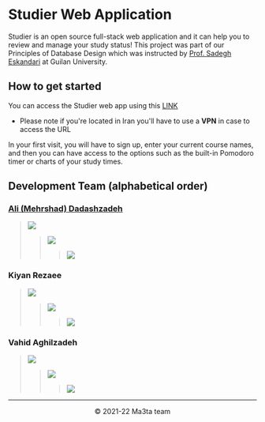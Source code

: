 # Studier Web Application
Studier is an open source full-stack web application and it can help you to review and manage your study status! This project was part of our Principles of Database Design which was instructed by <a href="https://www.linkedin.com/in/sadegh-eskandari-3b87797a/" target="_blank">Prof. Sadegh Eskandari</a> at Guilan University.

## How to get started
You can access the Studier web app using this <a href="https://studier-app.herokuapp.com/" target="_blank">LINK</a>
+ Please note if you're located in Iran you'll have to use a **VPN** in case to access the URL

In your first visit, you will have to sign up, enter your current course
names, and then you can have access to the options such as the built-in Pomodoro timer or charts of your study times.

## Development Team (alphabetical order)
### [Ali (Mehrshad) Dadashzadeh](http://mehrshaad.github.io/)
> <a href="https://github.com/mehrshaad"><img src="https://img.shields.io/badge/GitHub-100000?style=for-the-badge&logo=github&logoColor=white" /></a>
>> <a href="mailto:mehrdadashzadeh1379@gmail.com"><img src="https://img.shields.io/badge/Gmail-D14836?style=for-the-badge&logo=gmail&logoColor=white" /></a>
>>> <a href="https://www.linkedin.com/in/ali-dadashzadeh-7053491b3/"><img src="https://img.shields.io/badge/LinkedIn-0077B5?style=for-the-badge&logo=linkedin&logoColor=white" /></a>
  
### Kiyan Rezaee
> <a href="https://github.com/kiyan-rezaee"><img src="https://img.shields.io/badge/GitHub-100000?style=for-the-badge&logo=github&logoColor=white" /></a>
>> <a href="mailto:kiyanrezaee17@gmail.com"><img src="https://img.shields.io/badge/Gmail-D14836?style=for-the-badge&logo=gmail&logoColor=white" /></a>
>>> <a href="https://www.linkedin.com/in/kiyan-rezaee-7631751a4/"><img src="https://img.shields.io/badge/LinkedIn-0077B5?style=for-the-badge&logo=linkedin&logoColor=white" /></a>

### Vahid Aghilzadeh
> <a href="https://github.com/vahidaghili"><img src="https://img.shields.io/badge/GitHub-100000?style=for-the-badge&logo=github&logoColor=white" /></a>
>> <a href="mailto:vahidaghilizadeh.com@gmail.com"><img src="https://img.shields.io/badge/Gmail-D14836?style=for-the-badge&logo=gmail&logoColor=white" /></a>
>>> <a href="https://www.linkedin.com/in/vahid-aghilzadeh-790b20158/"><img src="https://img.shields.io/badge/LinkedIn-0077B5?style=for-the-badge&logo=linkedin&logoColor=white" /></a>

<hr/>
<p align="center">
    © 2021-22 Ma3ta team
</p>
